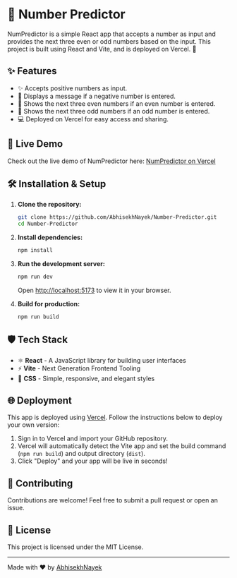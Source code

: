 # 🎉 Number Predictor

NumPredictor is a simple React app that accepts a number as input and provides the next three even or odd numbers based on the input. This project is built using React and Vite, and is deployed on Vercel. 🚀

## ✨ Features

- ✨ Accepts positive numbers as input.
- 🚫 Displays a message if a negative number is entered.
- 🔢 Shows the next three even numbers if an even number is entered.
- 🔢 Shows the next three odd numbers if an odd number is entered.
- 💻 Deployed on Vercel for easy access and sharing.

## 🚀 Live Demo

Check out the live demo of NumPredictor here: [NumPredictor on Vercel](https://number-predictor-h0ic7p74w-abhisekhs-projects-28ec0437.vercel.app/)

## 🛠️ Installation & Setup

1. **Clone the repository:**
    ```bash
    git clone https://github.com/AbhisekhNayek/Number-Predictor.git
    cd Number-Predictor
    ```

2. **Install dependencies:**
    ```bash
    npm install
    ```

3. **Run the development server:**
    ```bash
    npm run dev
    ```
    Open [http://localhost:5173](http://localhost:5173) to view it in your browser.

4. **Build for production:**
    ```bash
    npm run build
    ```

## 🛡️ Tech Stack

- ⚛️ **React** - A JavaScript library for building user interfaces
- ⚡ **Vite** - Next Generation Frontend Tooling
- 🎨 **CSS** - Simple, responsive, and elegant styles

## 🌐 Deployment

This app is deployed using [Vercel](https://vercel.com/). Follow the instructions below to deploy your own version:

1. Sign in to Vercel and import your GitHub repository.
2. Vercel will automatically detect the Vite app and set the build command (`npm run build`) and output directory (`dist`).
3. Click "Deploy" and your app will be live in seconds!

## 🤝 Contributing

Contributions are welcome! Feel free to submit a pull request or open an issue.

## 📄 License

This project is licensed under the MIT License.

---

Made with ❤️ by [AbhisekhNayek](https://github.com/AbhisekhNayek)
